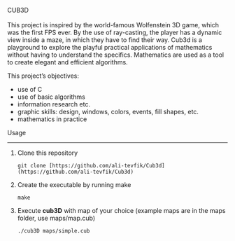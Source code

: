 CUB3D<br><br>
This project is inspired by the world-famous Wolfenstein 3D game, which was the first FPS ever. By the use of ray-casting, the player has a dynamic view inside a maze, in which they have to find their way. Cub3d is a playground to explore the playful practical applications of mathematics without having to understand the specifics. Mathematics are used as a tool to create elegant and efficient algorithms.

This project’s objectives:

- use of C
- use of basic algorithms
- information research etc.
- graphic skills: design, windows, colors, events, fill shapes, etc.
- mathematics in practice

Usage

---

1. Clone this repository
    
    `git clone [https://github.com/ali-tevfik/Cub3d](https://github.com/ali-tevfik/Cub3d)`
    
2. Create the executable by running make
    
    `make`
    
3. Execute **cub3D** with map of your choice (example maps are in the maps folder, use maps/map.cub)
    
    `./cub3D maps/simple.cub`
    
    

